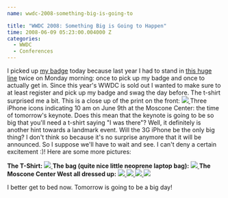 ```yaml
---
name: wwdc-2008-something-big-is-going-to

title: "WWDC 2008: Something Big is Going to Happen"
time: 2008-06-09 05:23:00.004000 Z
categories:
  - WWDC
  - Conferences
---
```


I picked up <a href="http://www.flickr.com/photos/26767281@N06/2563126707/">my badge</a> today because last year I had to stand in <a href="http://www.flickr.com/photos/armyant/633496662/in/photostream/">this huge line</a> twice on Monday morning: once to pick up my badge and once to actually get in. Since this year's WWDC is sold out I wanted to make sure to at least register and pick up my badge and swag the day before.
The t-shirt surprised me a bit. This is a close up of the print on the front:
<a title="100_5661" href="http://www.flickr.com/photos/26767281@N06/2563072717/">
<img src="http://static.flickr.com/3139/2563072717_cccb54e58b_d.jpg" border="0"/>
</a>
Three iPhone icons indicating 10 am on June 9th at the Moscone Center: the time of tomorrow's keynote. Does this mean that the keynote is going to be so big that you'll need a t-shirt saying "I was there"? Well, it definitely is another hint towards a landmark event. Will the 3G iPhone be the only big thing? I don't think so because it's no surprise anymore that it will be announced. So I suppose we'll have to wait and see. I can't deny a certain excitement :)!
Here are some more pictures:

<b>The T-Shirt:</b>
<a title="100_5662" href="http://www.flickr.com/photos/26767281@N06/2563898000/">
<img src="http://static.flickr.com/3062/2563898000_704f35d314_d.jpg" border="0"/>
</a>
<b>The bag (quite nice little neoprene laptop bag):</b>
<a title="100_5658" href="http://www.flickr.com/photos/26767281@N06/2563071383/">
<img src="http://static.flickr.com/3046/2563071383_152a8e2acc_d.jpg" border="0"/>
</a>
<b>The Moscone Center West all dressed up:</b>
<a title="100_5653" href="http://www.flickr.com/photos/26767281@N06/2563069825/">
<img src="http://static.flickr.com/3008/2563069825_7090454788_d.jpg" border="0"/>
</a>
<a title="100_5651" href="http://www.flickr.com/photos/26767281@N06/2563893802/">
<img src="http://static.flickr.com/3188/2563893802_4b024d3dc1_d.jpg" border="0"/>
</a>
<a title="100_5652" href="http://www.flickr.com/photos/26767281@N06/2563894088/">
<img src="http://static.flickr.com/3101/2563894088_2b83235b3c_d.jpg" border="0"/>
</a>
<a title="100_5654" href="http://www.flickr.com/photos/26767281@N06/2563894562/">
<img src="http://static.flickr.com/3270/2563894562_a7bc278c40_d.jpg" border="0"/>
</a>

I better get to bed now. Tomorrow is going to be a big day!
